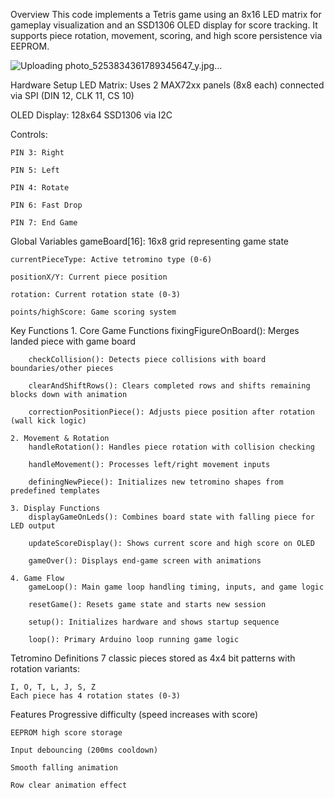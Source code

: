 Overview
    This code implements a Tetris game using an 8x16 LED matrix for gameplay visualization and an SSD1306 OLED display for score tracking. It supports piece rotation, movement, scoring, and high score persistence     via EEPROM.

![Uploading photo_5253834361789345647_y.jpg…]()


Hardware Setup
    LED Matrix: Uses 2 MAX72xx panels (8x8 each) connected via SPI (DIN 12, CLK 11, CS 10)

OLED Display: 128x64 SSD1306 via I2C

Controls:
    
    PIN 3: Right
    
    PIN 5: Left
    
    PIN 4: Rotate
    
    PIN 6: Fast Drop
    
    PIN 7: End Game

Global Variables
    gameBoard[16]: 16x8 grid representing game state
    
    currentPieceType: Active tetromino type (0-6)
    
    positionX/Y: Current piece position
    
    rotation: Current rotation state (0-3)
    
    points/highScore: Game scoring system

Key Functions
    1. Core Game Functions
    fixingFigureOnBoard(): Merges landed piece with game board
    
        checkCollision(): Detects piece collisions with board boundaries/other pieces
        
        clearAndShiftRows(): Clears completed rows and shifts remaining blocks down with animation
        
        correctionPositionPiece(): Adjusts piece position after rotation (wall kick logic)
        
    2. Movement & Rotation
        handleRotation(): Handles piece rotation with collision checking
        
        handleMovement(): Processes left/right movement inputs
        
        definingNewPiece(): Initializes new tetromino shapes from predefined templates
    
    3. Display Functions
        displayGameOnLeds(): Combines board state with falling piece for LED output
        
        updateScoreDisplay(): Shows current score and high score on OLED
        
        gameOver(): Displays end-game screen with animations
    
    4. Game Flow
        gameLoop(): Main game loop handling timing, inputs, and game logic
        
        resetGame(): Resets game state and starts new session
        
        setup(): Initializes hardware and shows startup sequence
        
        loop(): Primary Arduino loop running game logic

Tetromino Definitions
    7 classic pieces stored as 4x4 bit patterns with rotation variants:
    
    I, O, T, L, J, S, Z
    Each piece has 4 rotation states (0-3)

Features
    Progressive difficulty (speed increases with score)
    
    EEPROM high score storage
    
    Input debouncing (200ms cooldown)
    
    Smooth falling animation
    
    Row clear animation effect
